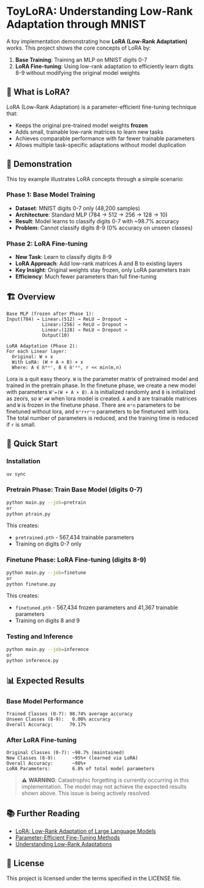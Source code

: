 # ToyLoRA: Understanding Low-Rank Adaptation through MNIST

A toy implementation demonstrating how **LoRA (Low-Rank Adaptation)** works. This project shows the core concepts of LoRA by:

1. **Base Training**: Training an MLP on MNIST digits 0-7
2. **LoRA Fine-tuning**: Using low-rank adaptation to efficiently learn digits 8-9 without modifying the original model weights

## 🎯 What is LoRA?

LoRA (Low-Rank Adaptation) is a parameter-efficient fine-tuning technique that:
- Keeps the original pre-trained model weights **frozen**
- Adds small, trainable low-rank matrices to learn new tasks
- Achieves comparable performance with far fewer trainable parameters
- Allows multiple task-specific adaptations without model duplication

## 🧠 Demonstration

This toy example illustrates LoRA concepts through a simple scenario:

### Phase 1: Base Model Training
- **Dataset**: MNIST digits 0-7 only (48,200 samples)
- **Architecture**: Standard MLP (784 → 512 → 256 → 128 → 10)
- **Result**: Model learns to classify digits 0-7 with ~98.7% accuracy
- **Problem**: Cannot classify digits 8-9 (0% accuracy on unseen classes)

### Phase 2: LoRA Fine-tuning
- **New Task**: Learn to classify digits 8-9
- **LoRA Approach**: Add low-rank matrices A and B to existing layers
- **Key Insight**: Original weights stay frozen, only LoRA parameters train
- **Efficiency**: Much fewer parameters than full fine-tuning

## 🏗️ Overview

```
Base MLP (frozen after Phase 1):
Input(784) → Linear₁(512) → ReLU → Dropout → 
             Linear₂(256) → ReLU → Dropout → 
             Linear₃(128) → ReLU → Dropout → 
             Output(10)

LoRA Adaptation (Phase 2):
For each Linear layer:
  Original: W × x
  With LoRA: (W + A × B) × x
  Where: A ∈ ℝᵐˣʳ, B ∈ ℝʳˣⁿ, r << min(m,n)
```

Lora is a quit easy theory. `W` is the parameter matrix of pretrained model and trained in the pretrain phase. In the finetune phase, we create a new model with parameters `W'=(W + A × B)`. `A` is initialized randomly and `B` is initialized as zeors, so `W'=W` when lora model is created. `A` and `B` are trainable matrices and `W` is frozen in the finetune phase. There are `mˣn` parameters to be finetuned without lora, and `mˣr+rˣn` parameters to be finetuned with lora. The total number of parameters is reduced, and the training time is reduced if `r` is small.

## 🚀 Quick Start

### Installation
```bash
uv sync
```
### Pretrain Phase: Train Base Model (digits 0-7)
```bash
python main.py --job=pretrain
or
python ptrain.py
```

This creates:
- `pretrained.pth` - 567,434 trainable parameters
- Training on digits 0-7 only

### Finetune Phase: LoRA Fine-tuning (digits 8-9)
```bash
python main.py --job=finetune
or
python finetune.py
```
This creates:
- `finetuned.pth` - 567,434 frozen parameters and 41,367 trainable parameters
- Training on digits 8 and 9

### Testing and Inference
```bash
python main.py --job=inference
or
python inference.py
```

## 📊 Expected Results

### Base Model Performance
```
Trained Classes (0-7): 98.74% average accuracy
Unseen Classes (8-9):   0.00% accuracy
Overall Accuracy:      79.17%
```

### After LoRA Fine-tuning
```
Original Classes (0-7): ~98.7% (maintained)
New Classes (8-9):      ~95%+ (learned via LoRA)
Overall Accuracy:       ~98%+
LoRA Parameters:        6.8% of total model parameters
```

> ⚠️ **WARNING**: Catastrophic forgetting is currently occurring in this implementation. The model may not achieve the expected results shown above. This issue is being actively resolved.


## 📚 Further Reading

- [LoRA: Low-Rank Adaptation of Large Language Models](https://arxiv.org/abs/2106.09685)
- [Parameter-Efficient Fine-Tuning Methods](https://arxiv.org/abs/2110.04366)
- [Understanding Low-Rank Adaptations](https://arxiv.org/abs/2106.09685)

## 📄 License

This project is licensed under the terms specified in the LICENSE file.